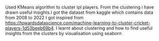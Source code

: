 Used KMeans algorithm to cluster ipl players. From the clustering i have drawn useful insights.I got the dataset from kaggle which contains data from 2008 to 2022
I got inspired from https://towardsdatascience.com/machine-learning-to-cluster-cricket-players-1d53beeb69b4.
I learnt about clustering and how to find useful insights from the clusters by visualisation using seaborn
